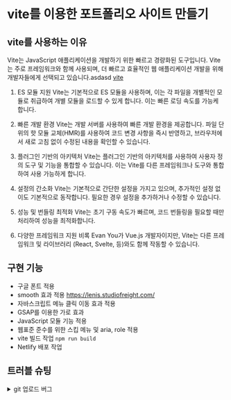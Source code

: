 # vite를 이용한 포트폴리오 사이트 만들기

## vite를 사용하는 이유
Vite는 JavaScript 애플리케이션을 개발하기 위한 빠르고 경량화된 도구입니다.
Vite는 주로 프레임워크와 함께 사용되며, 더 빠르고 효율적인 웹 애플리케이션 개발을 위해 개발자들에게 선택되고 있습니다.asdasd
[vite](https://ko.vitejs.dev/guide/)

1. ES 모듈 지원
Vite는 기본적으로 ES 모듈을 사용하며, 이는 각 파일을 개별적인 모듈로 취급하여 개별 모듈을 로드할 수 있게 합니다. 이는 빠른 로딩 속도를 가능케 합니다.

2. 빠른 개발 환경
Vite는 개발 서버를 사용하여 빠른 개발 환경을 제공합니다. 파일 단위의 핫 모듈 교체(HMR)를 사용하여 코드 변경 사항을 즉시 반영하고, 브라우저에서 새로 고침 없이 수정된 내용을 확인할 수 있습니다.

3. 플러그인 기반의 아키텍처
Vite는 플러그인 기반의 아키텍처를 사용하여 사용자 정의 도구 및 기능을 통합할 수 있습니다. 이는 Vite를 다른 프레임워크나 도구와 통합하여 사용 가능하게 합니다.

4. 설정의 간소화
Vite는 기본적으로 간단한 설정을 가지고 있으며, 추가적인 설정 없이도 기본적으로 동작합니다. 필요한 경우 설정을 추가하거나 수정할 수 있습니다.

5. 성능 및 번들링 최적화
Vite는 초기 구동 속도가 빠르며, 코드 번들링을 필요할 때만 처리하여 성능을 최적화합니다.

6. 다양한 프레임워크 지원
비록 Evan You가 Vue.js 개발자이지만, Vite는 다른 프레임워크 및 라이브러리 (React, Svelte, 등)와도 함께 작동할 수 있습니다.

## 구현 기능
- 구글 폰트 적용
- smooth 효과 적용 https://lenis.studiofreight.com/
- 자바스크립트 메뉴 클릭 이동 효과 적용
- GSAP를 이용한 가로 효과
- JavaScript 모듈 기능 적용
- 웹표준 준수를 위한 스킵 메뉴 및 aria, role 적용
- vite 빌드 작업 `npm run build`
- Netlify 배포 작업



## 트러블 슈팅
<details>
<summary>git 업로드 버그</summary>
권한으로 인한 업로그 버그 현상이 생김 > 해결
git remote set-url origin https://webstoryboy@github.com/webstoryboy/vite-project.git 
</details>
